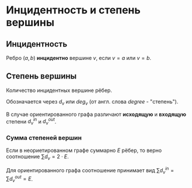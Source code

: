 # Инцидентность и степень вершины

## Инцидентность

Ребро $(a, b)$ **инцидентно** вершине $v$, если $v = a$ или $v = b$.

## Степень вершины

Количество инцидентных вершине рёбер.

Обозначается через $d_v$ или $deg_v$ (от англ. слова *degree* - "степень").

В случае ориентированного графа различают **исходящую** и **входящую** степени $d^{in}_v$ и $d^{out}_v$.

### Сумма степеней вершин

Если в неориетированном графе суммарно $E$ рёбер, то верно соотношение $\sum{d_v} = 2 \cdot E$.

Для ориентированного графа соотношение принимает вид $\sum{d^{in}_v} = \sum{d^{out}_v} = E$.

